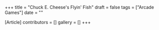 +++
title = "Chuck E. Cheese's Flyin' Fish"
draft = false
tags = ["Arcade Games"]
date = ""

[Article]
contributors = []
gallery = []
+++